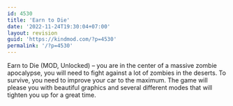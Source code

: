 ```yaml
---
id: 4530
title: 'Earn to Die'
date: '2022-11-24T19:30:04+07:00'
layout: revision
guid: 'https://kindmod.com/?p=4530'
permalink: '/?p=4530'
---
```


Earn to Die (MOD, Unlocked) – you are in the center of a massive zombie apocalypse, you will need to fight against a lot of zombies in the deserts. To survive, you need to improve your car to the maximum. The game will please you with beautiful graphics and several different modes that will tighten you up for a great time.